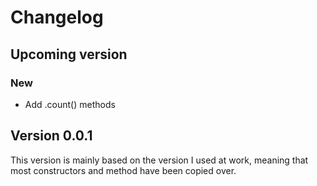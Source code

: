 # Changelog

## Upcoming version

### New
* Add .count() methods


## Version 0.0.1

This version is mainly based on the version I used at work, meaning that most
constructors and method have been copied over.
